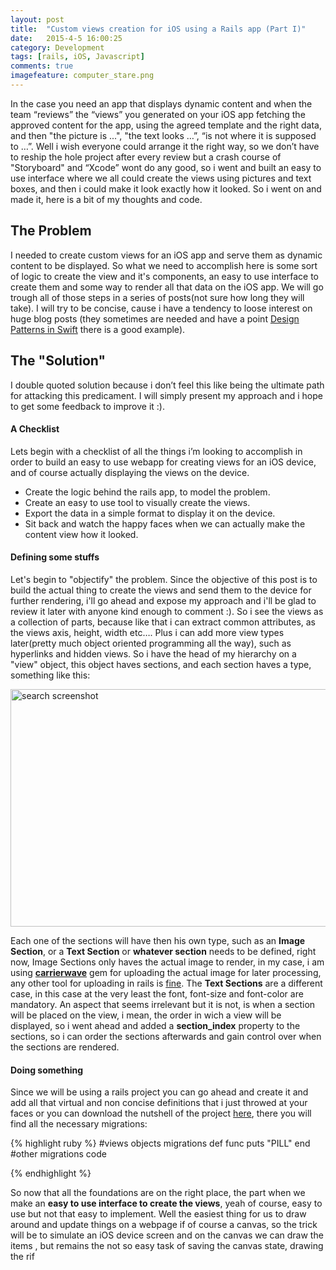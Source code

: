 ```yaml
---
layout: post
title:  "Custom views creation for iOS using a Rails app (Part I)"
date:   2015-4-5 16:00:25
category: Development
tags: [rails, iOS, Javascript]
comments: true
imagefeature: computer_stare.png
---
```


In the case you need an app that displays dynamic content and when the team “reviews” the “views” you generated on your iOS app fetching the approved content for the app, using the agreed template and the right data, and then "the picture is ...", "the text looks …”, “is not where it is supposed to …”. Well i wish everyone could arrange it the right way, so we don’t have to reship the hole project after every review but a crash course of "Storyboard" and “Xcode” wont do any good, so i went and built an easy to use interface where we all could create the views using pictures and text boxes, and then i could make it look exactly how it looked. So i went on and made it, here is a bit of my thoughts and code.

## The Problem

I needed to create custom views for an iOS app and serve them as dynamic content to be displayed.
So what we need to accomplish here is some sort of logic to create the view and it's components, an easy to use interface to create them and some way to render all that data on the iOS app. We will go trough all of those steps in a series of posts(not sure how long they will take). I will try to be concise, cause i have a tendency to loose interest on huge blog posts (they sometimes are needed and have a point [Design Patterns in Swift](http://www.raywenderlich.com/86477/introducing-ios-design-patterns-in-swift-part-1) there is a good example).

## The "Solution"
I double quoted solution because i don’t feel this like being the ultimate path for attacking this predicament. I will simply present my approach and i hope to get some feedback to improve it :).


#### A Checklist
Lets begin with a checklist of all the things i’m looking to accomplish in order to build an easy to use webapp for creating views for an iOS device, and of course actually displaying the views on the device.

- Create the logic behind the rails app, to model the problem.
- Create an easy to use tool to visually create the views.
- Export the data in a simple format to display it on the device.
- Sit back and watch the happy faces when we can actually make the content view how it looked.

#### Defining some stuffs
Let's begin to "objectify" the problem. Since the objective of this post is to build the actual thing to create the views and send them to the device for further rendering, i'll go ahead and expose my approach and i'll be glad to review it later with anyone kind enough to comment :). So i see the views as a collection of parts, because like that i can extract common attributes, as the views axis, height, width etc…. Plus i can add more view types later(pretty much object oriented programming all the way), such as hyperlinks and hidden views. So i have the head of my hierarchy on a "view" object, this object haves sections, and each section haves a type, something like this:

<img src="{{ site.url }}/images/objects.png" alt="search screenshot" style="width:600px;height:380px;">

Each one of the sections will have then his own type, such as an **Image Section**, or a **Text Section** or **whatever section** needs to be defined, right now, Image Sections only haves the actual image to render, in my case, i am using [**carrierwave**](https://github.com/carrierwaveuploader/carrierwave) gem for uploading the actual image for later processing, any other tool for uploading in rails is [fine](https://www.ruby-toolbox.com/categories/rails_file_uploads). The **Text Sections** are a different case, in this case at the very least the font, font-size and font-color are mandatory. An aspect that seems irrelevant but it is not, is when a section will be placed on the view, i mean, the order in wich a view will be displayed, so i went ahead and added a **section_index** property to the sections, so i can order the sections afterwards and gain control over when the sections are rendered.

#### Doing something
Since we will be using a rails project you can go ahead and create it and add all that virtual and non concise definitions that i just throwed at your faces or you can download the nutshell of the project [here][repo], there you will find all the necessary migrations:



{% highlight ruby %}
#views objects migrations
def func
  puts "PILL"
end
#other migrations code

{% endhighlight %}

So now that all the foundations are on the right place, the part when we make an **easy to use interface to create the views**, yeah of course, easy to use but not that easy to implement. Well the easiest thing for us to draw around and update things on a webpage if of course a canvas, so the trick will be to simulate an iOS device screen and on the canvas we can draw the items , but remains the not so easy task of saving the canvas state, drawing the rif


[repo]:      https://github.com/aledustet/views-creator-backend
